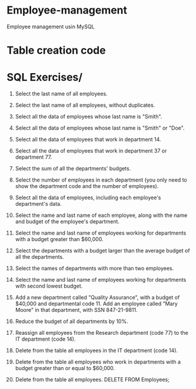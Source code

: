 # Employee-management 
Employee management usin MySQL
# Table creation code
 
 # SQL Exercises/
 
1. Select the last name of all employees.

2. Select the last name of all employees, without duplicates.

3. Select all the data of employees whose last name is "Smith".

4. Select all the data of employees whose last name is "Smith" or "Doe".
  
5. Select all the data of employees that work in department 14.

6. Select all the data of employees that work in department 37 or department 77.

8. Select the sum of all the departments' budgets.

9. Select the number of employees in each department (you only need to show the department code and the number of employees).
  
10. Select all the data of employees, including each employee's department's data.
 
11. Select the name and last name of each employee, along with the name and budget of the employee's department.

12. Select the name and last name of employees working for departments with a budget greater than $60,000.

13. Select the departments with a budget larger than the average budget of all the departments.

14. Select the names of departments with more than two employees.

15. Select the name and last name of employees working for departments with second lowest budget.

16. Add a new department called "Quality Assurance", with a budget of $40,000 and departmental code 11. Add an employee called "Mary Moore" in that department, with SSN 847-21-9811.
 
17. Reduce the budget of all departments by 10%.

18. Reassign all employees from the Research department (code 77) to the IT department (code 14).

19. Delete from the table all employees in the IT department (code 14).
  
20. Delete from the table all employees who work in departments with a budget greater than or equal to $60,000.

21. Delete from the table all employees.
   DELETE FROM Employees;


